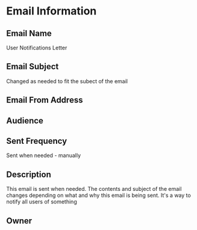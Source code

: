 # Email Information

## Email Name
User Notifications Letter

## Email Subject
Changed as needed to fit the subect of the email

## Email From Address

## Audience

## Sent Frequency
Sent when needed - manually

## Description
This email is sent when needed. The contents and subject of the email changes depending on what and why this email is being sent. It's a way to notify all users of something

## Owner
